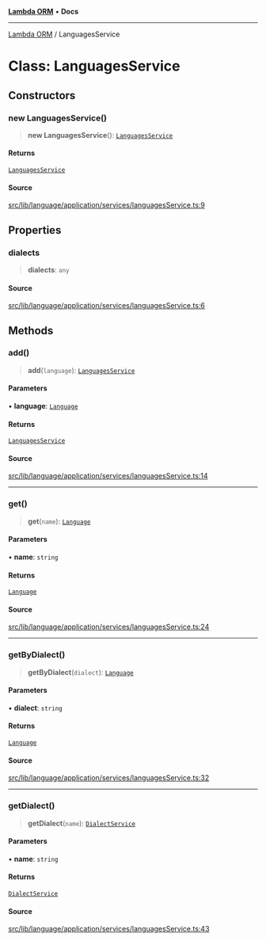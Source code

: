 [**Lambda ORM**](../README.md) • **Docs**

***

[Lambda ORM](../README.md) / LanguagesService

# Class: LanguagesService

## Constructors

### new LanguagesService()

> **new LanguagesService**(): [`LanguagesService`](LanguagesService.md)

#### Returns

[`LanguagesService`](LanguagesService.md)

#### Source

[src/lib/language/application/services/languagesService.ts:9](https://github.com/lambda-orm/lambdaorm/blob/1ee61a49337aee336b72a3ede70316cdada260eb/src/lib/language/application/services/languagesService.ts#L9)

## Properties

### dialects

> **dialects**: `any`

#### Source

[src/lib/language/application/services/languagesService.ts:6](https://github.com/lambda-orm/lambdaorm/blob/1ee61a49337aee336b72a3ede70316cdada260eb/src/lib/language/application/services/languagesService.ts#L6)

## Methods

### add()

> **add**(`language`): [`LanguagesService`](LanguagesService.md)

#### Parameters

• **language**: [`Language`](../interfaces/Language.md)

#### Returns

[`LanguagesService`](LanguagesService.md)

#### Source

[src/lib/language/application/services/languagesService.ts:14](https://github.com/lambda-orm/lambdaorm/blob/1ee61a49337aee336b72a3ede70316cdada260eb/src/lib/language/application/services/languagesService.ts#L14)

***

### get()

> **get**(`name`): [`Language`](../interfaces/Language.md)

#### Parameters

• **name**: `string`

#### Returns

[`Language`](../interfaces/Language.md)

#### Source

[src/lib/language/application/services/languagesService.ts:24](https://github.com/lambda-orm/lambdaorm/blob/1ee61a49337aee336b72a3ede70316cdada260eb/src/lib/language/application/services/languagesService.ts#L24)

***

### getByDialect()

> **getByDialect**(`dialect`): [`Language`](../interfaces/Language.md)

#### Parameters

• **dialect**: `string`

#### Returns

[`Language`](../interfaces/Language.md)

#### Source

[src/lib/language/application/services/languagesService.ts:32](https://github.com/lambda-orm/lambdaorm/blob/1ee61a49337aee336b72a3ede70316cdada260eb/src/lib/language/application/services/languagesService.ts#L32)

***

### getDialect()

> **getDialect**(`name`): [`DialectService`](DialectService.md)

#### Parameters

• **name**: `string`

#### Returns

[`DialectService`](DialectService.md)

#### Source

[src/lib/language/application/services/languagesService.ts:43](https://github.com/lambda-orm/lambdaorm/blob/1ee61a49337aee336b72a3ede70316cdada260eb/src/lib/language/application/services/languagesService.ts#L43)
